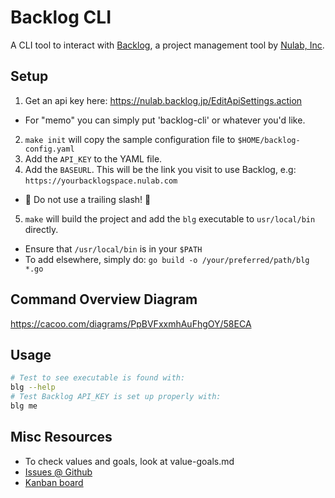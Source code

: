 # Backlog CLI

A CLI tool to interact with [Backlog](backlogtool.com), a project management tool by [Nulab, Inc](https://nulab-inc.com).

## Setup
1. Get an api key here: https://nulab.backlog.jp/EditApiSettings.action 
  - For "memo" you can simply put 'backlog-cli' or whatever you'd like.
2. `make init` will copy the sample configuration file to `$HOME/backlog-config.yaml`
3. Add the `API_KEY` to the YAML file.
4. Add the `BASEURL`. This will be the link you visit to use Backlog, e.g: `https://yourbacklogspace.nulab.com`
  - :rotating_light: Do not use a trailing slash! :rotating_light:
5. `make` will build the project and add the `blg` executable to `usr/local/bin` directly.
  - Ensure that `/usr/local/bin` is in your `$PATH`
  - To add elsewhere, simply do: `go build -o /your/preferred/path/blg *.go`

## Command Overview Diagram

https://cacoo.com/diagrams/PpBVFxxmhAuFhgOY/58ECA

## Usage

```bash
# Test to see executable is found with:
blg --help
# Test Backlog API_KEY is set up properly with:
blg me
```

## Misc Resources

- To check values and goals, look at value-goals.md
- [Issues @ Github](https://github.com/aflashyrhetoric/backlog-cli/issues)
- [Kanban board](https://github.com/aflashyrhetoric/backlog-cli/projects/1)
